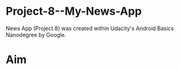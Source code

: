 # Project-8--My-News-App
News App (Project 8) was created within Udacity's Android Basics Nanodegree by Google.

# Aim

